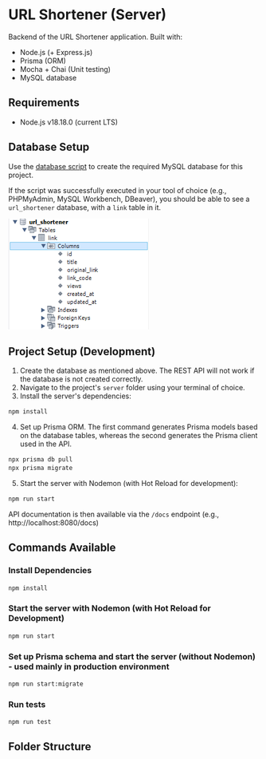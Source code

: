 # URL Shortener (Server)

Backend of the URL Shortener application. Built with:
* Node.js (+ Express.js)
* Prisma (ORM)
* Mocha + Chai (Unit testing)
* MySQL database

## Requirements
* Node.js v18.18.0 (current LTS)

## Database Setup
Use the [database script](../database/url_shortener.sql) to create the required MySQL database for this project. 

If the script was successfully executed in your tool of choice (e.g., PHPMyAdmin, MySQL Workbench, DBeaver), you should be able to see a ```url_shortener``` database, with a ```link``` table in it.

![Example database](images/database.png)

## Project Setup (Development)
1. Create the database as mentioned above. The REST API will not work if the database is not created correctly.
2. Navigate to the project's ```server``` folder using your terminal of choice.
3. Install the server's dependencies:
```sh
npm install
```

4. Set up Prisma ORM. The first command generates Prisma models based on the database tables, whereas the second generates the Prisma client used in the API.
```sh
npx prisma db pull
npx prisma migrate
```

5. Start the server with Nodemon (with Hot Reload for development):
```sh
npm run start
```

API documentation is then available via the ```/docs``` endpoint (e.g., http://localhost:8080/docs)

## Commands Available

### Install Dependencies
```sh
npm install
```

### Start the server with Nodemon (with Hot Reload for Development)
```sh
npm run start
```

### Set up Prisma schema and start the server (without Nodemon) - used mainly in production environment
```sh
npm run start:migrate
```

### Run tests
```sh
npm run test
```

## Folder Structure